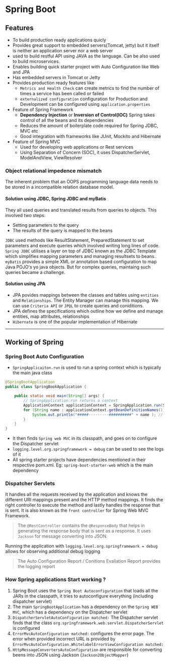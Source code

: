 # Spring Boot


## Features
- To build production ready applications quicly
- Provides great support to embedded servers(Tomcat, jetty) but it itself is neither an application server nor a web server
- used to build restful API using JAVA as the language. Can be also used to build microservices.
- Enables building quick starter project with Auto Configuration like Web and JPA
- Has embedded servers in Tomcat or Jetty
- Provides production ready features like 
    - `Metrics and Health Check` can create metrics to find the number of times a service has been called or failed
    - `externalized configuration` configuration for Production and Development can be configured using `application.properties` 
- Feature of Spring Framework
    - **Dependency Injection** or **Inversion of Control(IOC)** Spring takes control of all the beans and its dependencies
    - Reduces the amount of boilerplate code required for Spring JDBC, MVC etc
    - Good integration with frameworks like JUnit, Mockito and Hibernate
- Feature of Spring MVC
    - Used for developing web applications  or Rest services
    - Using Separation of Concern (SOC), it uses DispatcherServlet, ModelAndView, ViewResolver

### Object relational impedence mismatch
The inherent problem that an OOPS programming language data needs to be stored in a incompatible relation database model.

#### Solution using JDBC, Spring JDBC and myBatis
They all used queries and translated results from queries to objects. This involved two steps:
- Setting parameters to the query
- The results of the query is mapped to the beans

`JDBC` used methods like ResultStatement, PreparedStatement to set parameters and execute queries which involved writing long lines of code. `Spring JDBC` utilises a layer on top of JDBC known as the JDBC Template which simplifies mapping parameters and managing resultsets to beans. `myBatis` provides a simple XML or annotation based configuration to map Java POJO's yo java objects. But for complex queries, maintaing such queries became a challenge.

#### Solution using JPA
- JPA povides mappings between the classes and tables using `entities` and `Relationships`. The Entity Manager can manage this mapping.
We can use `Criteria API` or `JPQL` to create queries and coniditions.
- JPA defines the specifications which outline how we define and manage entities, map attributes, relationships
- `Hibernate` is one of the popular implementation of Hibernate

---

## Working of Spring

### Spring Boot Auto Configuration
- `SpringApplicaiton.run` is used to run a spring context which is typically the main java class
```java
@SpringBootApplication
public class SpringBookApplication {

	public static void main(String[] args) {
        // SpringApplication.run returns a context
		ApplicationContext applicationContext = SpringApplication.run(SpringBookApplication.class, args);
		for (String name : applicationContext.getBeanDefinitionNames()) {
			System.out.println("#####---------##########" + name ); // prints the names of all the beans
		}
	}
}
```

- It then finds `Spring web MVC` in its classpath, and goes on to configure the Dispatcher servlet
- `logging.level.org.springframework = debug` can be used to see the logs of it
- All spring starter projects have dependencies mentioned in their respective pom.xml. Eg: `spring-boot-starter-web` which is the main dependency 


### Dispatcher Servlets
It handles all the requests received by the application and knows the different URI mappings present and the HTTP method mappings. It finds the right controller to execute the method and lastly handles the response that is sent.
It is also known as the `front controller` for Spring Web MVC Framework.

>The `@RestController` contains the `@ResponseBody` that helps in generating the response body that is sent as a response. It uses `Jackson` for message converting into JSON.  

Running the application with `logging.level.org.springframework = debug` allows for observing additional debug logging   
> The Auto Configuration Report / Conitions Evaliation Report provides the logging report



### How Spring applications Start working ?
1. Spring Boot uses the `Spring Boot Autoconfiguration` that loads all the JARs in the classpath, it tries to autoconfigure everything (including dispatcher servlet)
1. The main `SpringBootApplication` has a dependency on the `Spring WEB MVC`, which has a dependency on the Dispatcher servlet
2. `DispatcherServletAutoConfiguration matched:` The Dispatcher servlet finds that the class `org.springframework.web.servlet.DispatcherServlet` is configured
3. `ErrorMvcAutoConfiguration matched:` configures the error page. The error when provided incorrect URL is provided by `ErrorMvcAutoConfiguration.WhitelabelErrorViewConfiguration matched:`
4. `HttpMessageConvertersAutoConfiguration` are responsible for converting beens into JSON using Jackson  (`Jackson2ObjectMapper`)


